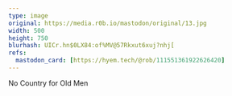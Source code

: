 ```yaml
---
type: image
original: https://media.r0b.io/mastodon/original/13.jpg
width: 500
height: 750
blurhash: UICr.hn$0LX84:of%MV@57Rkxut6xuj?nhj[
refs:
  mastodon_card: [https://hyem.tech/@rob/111551361922626420]
---
```


No Country for Old Men

